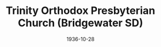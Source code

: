 ---
date: &id001 1936-10-28
end_date: null
location:
  address: null
  city: Bridgewater
  state: SD
minister:
- end: 1939-01-01
  name: Jack Zandstra
  start: 1936-10-28
  type: Pastor
- end: 1944-01-01
  name: Walter Magee
  start: 1939-01-01
  type: Pastor
- end: 1957-01-01
  name: Russell Piper
  start: 1945-01-01
  type: Pastor
- end: 1961-01-01
  name: Abe Ediger
  start: 1957-01-01
  type: Pastor
- end: 1965-01-01
  name: Samuel van Houte
  start: 1961-01-01
  type: Pastor
- end: 1969-01-01
  name: Howard Hart
  start: 1966-01-01
  type: Pastor
- end: 1979-01-01
  name: Maurice Riedesel
  start: 1970-01-01
  type: Pastor
- end: 1985-01-01
  name: Richard Shaw
  start: 1980-01-01
  type: Pastor
- end: 1988-01-01
  name: T. Jeffrey Taylor
  start: 1986-01-01
  type: Pastor
- end: 1995-01-01
  name: Carl Durham
  start: 1989-01-01
  type: Pastor
- end: 1996-01-01
  name: Terrance Clarke
  start: 1995-01-01
  type: Pastor
- end: 1999-01-01
  name: Ralph English
  start: 1997-01-01
  type: Pastor
- end: 2009-01-01
  name: Randall Klynsma
  start: 1999-01-01
  type: Pastor
ministers:
- Jack Zandstra
- Walter Magee
- Russell Piper
- Abe Ediger
- Samuel van Houte
- Howard Hart
- Maurice Riedesel
- Richard Shaw
- T. Jeffrey Taylor
- Carl Durham
- Terrance Clarke
- Ralph English
- Randall Klynsma
name: Trinity Orthodox Presbyterian Church
names:
- end: 2011-09-28
  name: Trinity Orthodox Presbyterian Church
  start: 1936-10-28
origination_date: *id001
raw_data: 'SD Bridgewater


  Trinity Orthodox Presbyterian Church  (October 28, 1936-September 28, 2011)

  Pastors: Jack Zandstra, 1936-39

  Walter Magee, 1939-44

  Russell Piper, 1945-57

  Abe Ediger, 1957-61

  Samuel van Houte, 1961-65

  Howard Hart, 1966-69

  Maurice Riedesel, 1970-79

  Richard Shaw, 1980-85

  T. Jeffrey Taylor, 1986-88

  Carl Durham, 1989-95

  Terrance Clarke, 1995-96

  Ralph English, 1997-99

  Randall Klynsma, 1999-2009

  '
received_from: null
states:
- SD
status:
  active: false
  end_date: null
  reason: null
  received_from: null
  withdrawal_to: null
title: Trinity Orthodox Presbyterian Church (Bridgewater SD)
year_established:
- 1936

---